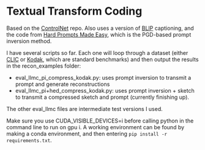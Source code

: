 # Textual Transform Coding
Based on the [ControlNet](https://github.com/lllyasviel/ControlNet) repo. Also uses a version of [BLIP](https://github.com/salesforce/BLIP) captioning, and the code from [Hard Prompts Made Easy](https://github.com/YuxinWenRick/hard-prompts-made-easy/tree/main), which is the PGD-based prompt inversion method.

I have several scripts so far. Each one will loop through a dataset (either [CLIC](http://compression.cc/tasks/) or [Kodak](https://r0k.us/graphics/kodak/), which are standard benchmarks) and then output the results in the recon_examples folder:

* eval_llmc_pi_compress_kodak.py: uses prompt inversion to transmit a prompt and generate reconstructions
* eval_llmc_pi+hed_compress_kodak.py: uses prompt inversion + sketch to transmit a compressed sketch and prompt (currently finishing up).

The other eval_llmc files are intermediate test versions I used.

Make sure you use CUDA_VISIBLE_DEVICES=i before calling python in the command line to run on gpu i.
A working environment can be found by making a conda environment, and then entering `pip install -r requirements.txt`.

